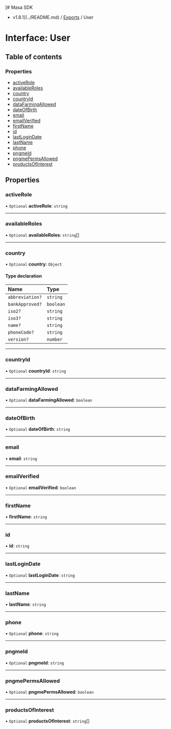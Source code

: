 [# Masa SDK
 - v1.8.1](../README.md) / [Exports](../modules.md) / User

# Interface: User

## Table of contents

### Properties

- [activeRole](User.md#activerole)
- [availableRoles](User.md#availableroles)
- [country](User.md#country)
- [countryId](User.md#countryid)
- [dataFarmingAllowed](User.md#datafarmingallowed)
- [dateOfBirth](User.md#dateofbirth)
- [email](User.md#email)
- [emailVerified](User.md#emailverified)
- [firstName](User.md#firstname)
- [id](User.md#id)
- [lastLoginDate](User.md#lastlogindate)
- [lastName](User.md#lastname)
- [phone](User.md#phone)
- [pngmeId](User.md#pngmeid)
- [pngmePermsAllowed](User.md#pngmepermsallowed)
- [productsOfInterest](User.md#productsofinterest)

## Properties

### activeRole

• `Optional` **activeRole**: `string`

___

### availableRoles

• `Optional` **availableRoles**: `string`[]

___

### country

• `Optional` **country**: `Object`

#### Type declaration

| Name | Type |
| :------ | :------ |
| `abbreviation?` | `string` |
| `bankApproved?` | `boolean` |
| `iso2?` | `string` |
| `iso3?` | `string` |
| `name?` | `string` |
| `phoneCode?` | `string` |
| `version?` | `number` |

___

### countryId

• `Optional` **countryId**: `string`

___

### dataFarmingAllowed

• `Optional` **dataFarmingAllowed**: `boolean`

___

### dateOfBirth

• `Optional` **dateOfBirth**: `string`

___

### email

• **email**: `string`

___

### emailVerified

• `Optional` **emailVerified**: `boolean`

___

### firstName

• **firstName**: `string`

___

### id

• **id**: `string`

___

### lastLoginDate

• `Optional` **lastLoginDate**: `string`

___

### lastName

• **lastName**: `string`

___

### phone

• `Optional` **phone**: `string`

___

### pngmeId

• `Optional` **pngmeId**: `string`

___

### pngmePermsAllowed

• `Optional` **pngmePermsAllowed**: `boolean`

___

### productsOfInterest

• `Optional` **productsOfInterest**: `string`[]
